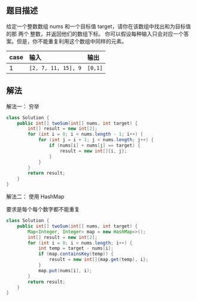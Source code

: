 ## 题目描述

给定一个整数数组 nums 和一个目标值 target，请你在该数组中找出和为目标值的那 两个 整数，并返回他们的数组下标。
你可以假设每种输入只会对应一个答案。但是，你不能重复利用这个数组中同样的元素。


|case|输入|输出|
|:--|:--|:--|
|1|`[2, 7, 11, 15], 9`|`[0,1]`|

## 解法

解法一： 穷举

```java
class Solution {
    public int[] twoSum(int[] nums, int target) {
        int[] result = new int[2];
        for (int i = 0; i < nums.length - 1; i++) {
            for (int j = i + 1; j < nums.length; j++) {
                if (nums[i] + nums[j] == target) {
                    result = new int[]{i, j};
                }
            }
        }
        return result;
    }
}
```

解法二： 使用 HashMap

要求是每个每个数字都不能重复

```java
class Solution {
    public int[] twoSum(int[] nums, int target) {
        Map<Integer, Integer> map = new HashMap<>();
        int[] result = new int[2];
        for (int i = 0; i < nums.length; i++) {
            int temp = target - nums[i];
            if (map.containsKey(temp)) {
                result = new int[]{map.get(temp), i};
            }
            map.put(nums[i], i);
        }
        return result;
    }
}
```
